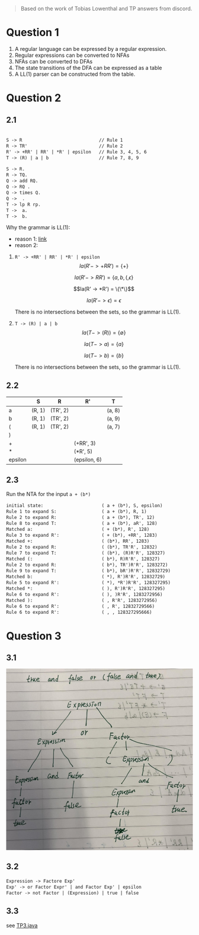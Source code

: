 > Based on the work of Tobias Lowenthal and TP answers from discord.

# Question 1

1. A regular language can be expressed by a regular expression.
2. Regular expressions can be converted to NFAs
3. NFAs can be converted to DFAs
4. The state transitions of the DFA can be expressed as a table
5. A LL(1) parser can be constructed from the table.

# Question 2

## 2.1

```

S -> R                             // Rule 1
R -> TR'                           // Rule 2
R' -> +RR' | RR' | *R' | epsilon   // Rule 3, 4, 5, 6
T -> (R) | a | b                   // Rule 7, 8, 9
```

```
S -> R.
R -> TQ.
Q -> add RQ. 
Q -> RQ .
Q -> times Q. 
Q ->  .
T -> lp R rp. 
T ->  a. 
T ->  b.
```

Why the grammar is LL(1):

* reason 1: [link](https://mdaines.github.io/grammophone/#/)
* reason 2: 

1. `R' -> +RR' | RR' | *R' | epsilon`
    $$la(R' -> +RR') = \{+\}$$

    $$la(R' -> RR') = \{a, b, (, \epsilon\}$$

    $$la(R' -> *R') = \{\*\}$$

    $$la(R' -> \epsilon) = \epsilon$$

    There is no intersections between the sets, so the grammar is LL(1).

2. `T -> (R) | a | b`
    $$la(T -> (R)) = \{\emptyset\}$$

    $$la(T -> a) = \{a\}$$

    $$la(T -> b) = \{b\}$$

    There is no intersections between the sets, so the grammar is LL(1).

## 2.2

|         | S      | R        | R'           | T      |
|---------|--------|----------|--------------|--------|
| a       | (R, 1) | (TR', 2) |              | (a, 8) |
| b       | (R, 1) | (TR', 2) |              | (a, 9) |
| (       | (R, 1) | (TR', 2) |              | (a, 7) |
| )       |        |          |              |        |
| +       |        |          | (+RR', 3)    |        |
| *       |        |          | (*R', 5)     |        |
| epsilon |        |          | (epsilon, 6) |        |


## 2.3

Run the NTA for the input `a + (b*)`

```
initial state:                      ( a + (b*), S, epsilon)
Rule 1 to expand S:                 ( a + (b*), R, 1)
Rule 2 to expand R:                 ( a + (b*), TR', 12)
Rule 8 to expand T:                 ( a + (b*), aR', 128)
Matched a:                          ( + (b*), R', 128)
Rule 3 to expand R':                ( + (b*), +RR', 1283)
Matched +:                          ( (b*), RR', 1283)
Rule 2 to expand R:                 ( (b*), TR'R', 12832)
Rule 7 to expand T:                 ( (b*), (R)R'R', 128327)
Matched (:                          ( b*), R)R'R', 128327)
Rule 2 to expand R:                 ( b*), TR')R'R', 1283272)
Rule 9 to expand T:                 ( b*), bR')R'R', 12832729)
Matched b:                          ( *), R')R'R', 12832729)
Rule 5 to expand R':                ( *), *R')R'R', 128327295)
Matched *:                          ( ), R')R'R', 128327295)
Rule 6 to expand R':                ( ), )R'R', 1283272956)
Matched ):                          ( , R'R', 1283272956)
Rule 6 to expand R':                ( , R', 12832729566)
Rule 6 to expand R':                ( , , 128327295666)
```


# Question 3

## 3.1

![Tp3-1](TP3/3.1.jpg)

## 3.2

```
Expression -> Factore Exp'
Exp' -> or Factor Expr' | and Factor Exp' | epsilon
Factor -> not Factor | (Expression) | true | false
```

## 3.3

see [TP3.java](TP3/TP3.java)
